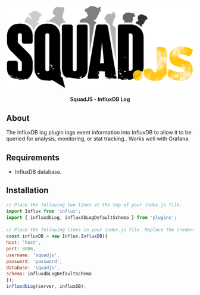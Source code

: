<div align="center">

<img src="../../assets/squadjs-logo.png" alt="Logo" width="500"/>

#### SquadJS - InfluxDB Log
</div>

## About
The InfluxDB log plugin logs event information into InfluxDB to allow it to be queried for analysis, monitoring, or stat tracking.. Works well with Grafana.

## Requirements
 * InfluxDB database.

## Installation
```js
// Place the following two lines at the top of your index.js file.
import Influx from 'influx';
import { influxdbLog, influxdbLogDefaultSchema } from 'plugins';

// Place the following lines in your index.js file. Replace the credentials with the credentials of your InfluxDB database.
const influxDB = new Influx.InfluxDB({
host: 'host',
port: 8086,
username: 'squadjs',
password: 'password',
database: 'squadjs',
schema: influxdbLogDefaultSchema
});
influxdbLog(server, influxDB);
```

